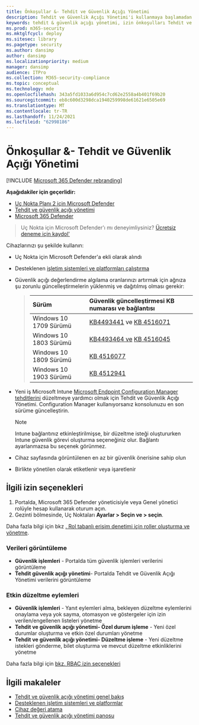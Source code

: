 ```yaml
---
title: Önkoşullar &- Tehdit ve Güvenlik Açığı Yönetimi
description: Tehdit ve Güvenlik Açığı Yönetimi'i kullanmaya başlamadan önce, ilgili yapılandırmalara ve izinlere sahip olduğundan emin olun.
keywords: tehdit & güvenlik açığı yönetimi, izin önkoşulları Tehdit ve Güvenlik Açığı Yönetimi, Uç Nokta TVM İzinleri için Microsoft Defender önkoşulları ve güvenlik açığı yönetimi
ms.prod: m365-security
ms.mktglfcycl: deploy
ms.sitesec: library
ms.pagetype: security
ms.author: dansimp
author: dansimp
ms.localizationpriority: medium
manager: dansimp
audience: ITPro
ms.collection: M365-security-compliance
ms.topic: conceptual
ms.technology: mde
ms.openlocfilehash: 343a5fd1033a6d954c7cd62e2558a4b401f69b20
ms.sourcegitcommit: eb8c600d3298dca1940259998de61621e6505e69
ms.translationtype: MT
ms.contentlocale: tr-TR
ms.lasthandoff: 11/24/2021
ms.locfileid: "62998186"
---
```

# <a name="prerequisites--permissions---threat-and-vulnerability-management"></a>Önkoşullar &- Tehdit ve Güvenlik Açığı Yönetimi

[!INCLUDE [Microsoft 365 Defender rebranding](../../includes/microsoft-defender.md)]

**Aşağıdakiler için geçerlidir:**

- [Uç Nokta Planı 2 için Microsoft Defender](https://go.microsoft.com/fwlink/?linkid=2154037)
- [Tehdit ve güvenlik açığı yönetimi](next-gen-threat-and-vuln-mgt.md)
- [Microsoft 365 Defender](https://go.microsoft.com/fwlink/?linkid=2118804)

> Uç Nokta için Microsoft Defender'ı mı deneyimliysiniz? [Ücretsiz deneme için kaydol'](https://signup.microsoft.com/create-account/signup?products=7f379fee-c4f9-4278-b0a1-e4c8c2fcdf7e&ru=https://aka.ms/MDEp2OpenTrial?ocid=docs-wdatp-portaloverview-abovefoldlink)

Cihazlarınızı şu şekilde kullanın:

- Uç Nokta için Microsoft Defender'a ekli olarak alındı

- Desteklenen [işletim sistemleri ve platformları çalıştırma](tvm-supported-os.md)

- Güvenlik açığı değerlendirme algılama oranlarınızı artırmak için ağnıza şu zorunlu güncelleştirmelerin yüklenmiş ve dağıtılmış olması gerekir:

  > Sürüm | Güvenlik güncelleştirmesi KB numarası ve bağlantısı
  > :---|:---
  > Windows 10 1709 Sürümü | [KB4493441](https://support.microsoft.com/help/4493441/windows-10-update-kb4493441) ve [KB 4516071](https://support.microsoft.com/help/4516071/windows-10-update-kb4516071)
  > Windows 10 1803 Sürümü | [KB4493464 ve](https://support.microsoft.com/help/4493464) [KB 4516045](https://support.microsoft.com/help/4516045/windows-10-update-kb4516045)
  > Windows 10 1809 Sürümü | [KB 4516077](https://support.microsoft.com/help/4516077/windows-10-update-kb4516077)
  > Windows 10 1903 Sürümü | [KB 4512941](https://support.microsoft.com/help/4512941/windows-10-update-kb4512941)

- Yeni iş Microsoft Intune [Microsoft Endpoint Configuration Manager](/mem/intune/fundamentals/what-is-intune) [tehditlerini](/mem/configmgr/protect/deploy-use/endpoint-protection-configure) düzeltmeye yardımcı olmak için Tehdit ve Güvenlik Açığı Yönetimi. Configuration Manager kullanıyorsanız konsolunuzu en son sürüme güncelleştirin.

  > [!NOTE]
  > Intune bağlantınız etkinleştirilmişse, bir düzeltme isteği oluştururken Intune güvenlik görevi oluşturma seçeneğiniz olur. Bağlantı ayarlanmazsa bu seçenek görünmez.

- Cihaz sayfasında görüntülenen en az bir güvenlik önerisine sahip olun

- Birlikte yönetilen olarak etiketlenir veya işaretlenir

## <a name="relevant-permission-options"></a>İlgili izin seçenekleri

1. Portalda, Microsoft 365 Defender yöneticisiyle veya Genel yönetici rolüyle hesap kullanarak oturum açın.
2. Gezinti bölmesinde, Uç Noktaları **Ayarlar > Seçin ve > seçin**.

Daha fazla bilgi için bkz [. Rol tabanlı erişim denetimi için roller oluşturma ve yönetme](user-roles.md).

### <a name="view-data"></a>Verileri görüntüleme

- **Güvenlik işlemleri** - Portalda tüm güvenlik işlemleri verilerini görüntüleme
- **Tehdit güvenlik açığı yönetimi**- Portalda Tehdit ve Güvenlik Açığı Yönetimi verilerini görüntüleme

### <a name="active-remediation-actions"></a>Etkin düzeltme eylemleri

- **Güvenlik işlemleri** - Yanıt eylemleri alma, bekleyen düzeltme eylemlerini onaylama veya yok sayma, otomasyon ve göstergeler için izin verilen/engellenen listeleri yönetme
- **Tehdit ve güvenlik açığı yönetimi- Özel durum işleme** - Yeni özel durumlar oluşturma ve etkin özel durumları yönetme
- **Tehdit ve güvenlik açığı yönetimi- Düzeltme işleme** - Yeni düzeltme istekleri gönderme, bilet oluşturma ve mevcut düzeltme etkinliklerini yönetme

Daha fazla bilgi için [bkz. RBAC izin seçenekleri](user-roles.md#permission-options)

## <a name="related-articles"></a>İlgili makaleler

- [Tehdit ve güvenlik açığı yönetimi genel bakış](next-gen-threat-and-vuln-mgt.md)
- [Desteklenen işletim sistemleri ve platformlar](tvm-supported-os.md)
- [Cihaz değeri atama](tvm-assign-device-value.md)
- [Tehdit ve güvenlik açığı yönetimi panosu](tvm-dashboard-insights.md)


